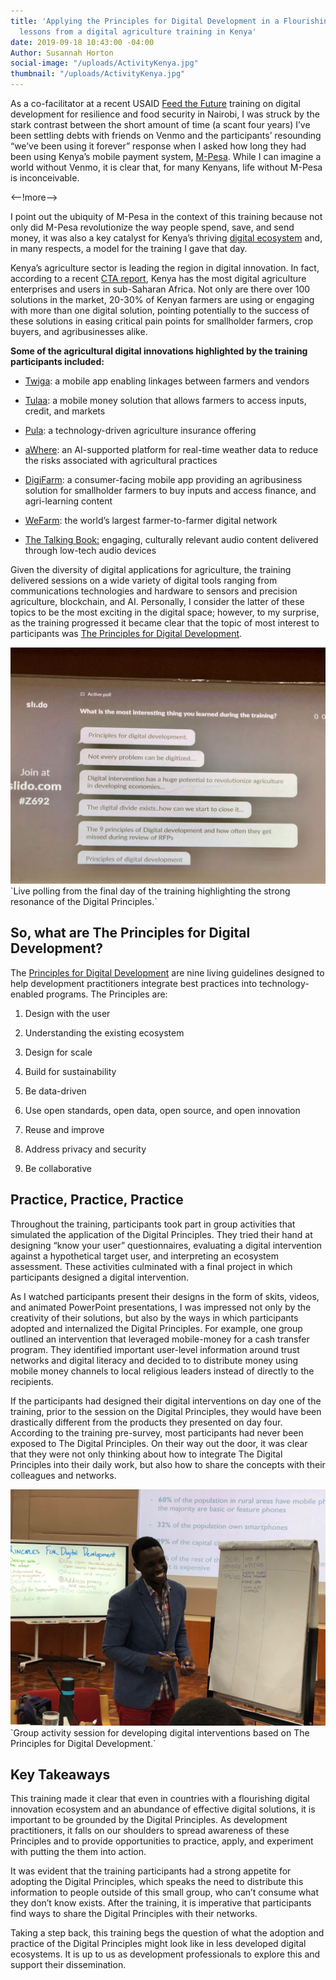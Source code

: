 ```yaml
---
title: 'Applying the Principles for Digital Development in a Flourishing Digital Ecosystem:
  lessons from a digital agriculture training in Kenya'
date: 2019-09-18 10:43:00 -04:00
Author: Susannah Horton
social-image: "/uploads/ActivityKenya.jpg"
thumbnail: "/uploads/ActivityKenya.jpg"
---
```


As a co-facilitator at a recent USAID [Feed the Future](https://www.usaid.gov/what-we-do/agriculture-and-food-security/increasing-food-security-through-feed-future) training on digital development for resilience and food security in Nairobi, I was struck by the stark contrast between the short amount of time (a scant four years) I’ve been settling debts with friends on Venmo and the participants’ resounding “we’ve been using it forever” response when I asked how long they had been using Kenya’s mobile payment system, [M-Pesa](https://digital.hbs.edu/platform-rctom/submission/m-pesa-transforming-kenya-with-mobile-money/). While I can imagine a world without Venmo, it is clear that, for many Kenyans, life without M-Pesa is inconceivable.

<--!more-->

I point out the ubiquity of M-Pesa in the context of this training because not only did M-Pesa revolutionize the way people spend, save, and send money, it was also a key catalyst for Kenya’s thriving [digital ecosystem](https://www.gsma.com/mobilefordevelopment/resources/improving-financial-inclusion-through-data-for-smallholder-farmers-in-kenya/) and, in many respects, a model for the training I gave that day.

Kenya’s agriculture sector is leading the region in digital innovation. In fact, according to a recent [CTA report](https://www.raflearning.org/post/ctas-digitalisation-african-agriculture-report), Kenya has the most digital agriculture enterprises and users in sub-Saharan Africa. Not only are there over 100 solutions in the market, 20-30% of Kenyan farmers are using or engaging with more than one digital solution, pointing potentially to the success of these solutions in easing critical pain points for smallholder farmers, crop buyers, and agribusinesses alike.

**Some of the agricultural digital innovations highlighted by the training participants included:**

* [Twiga](https://twiga.ke/): a mobile app enabling linkages between farmers and vendors

* [Tulaa](https://disrupt-africa.com/2018/08/meet-recently-funded-kenyan-agri-tech-startup-tulaa/): a mobile money solution that allows farmers to access inputs, credit, and markets

* [Pula](https://www.pula-advisors.com/): a technology-driven agriculture insurance offering

* [aWhere](http://www.awhere.com/): an AI-supported platform for real-time weather data to reduce the risks associated with agricultural practices

* [DigiFarm](https://www.mezzanineware.com/digifarm): a consumer-facing mobile app providing an agribusiness solution for smallholder farmers to buy inputs and access finance, and agri-learning content

* [WeFarm](https://wefarm.co/): the world’s largest farmer-to-farmer digital network

* [The Talking Book:](https://www.amplio.org/amplio-solution/) engaging, culturally relevant audio content delivered through low-tech audio devices

Given the diversity of digital applications for agriculture, the training delivered sessions on a wide variety of digital tools ranging from communications technologies and hardware to sensors and precision agriculture, blockchain, and AI. Personally, I consider the latter of these topics to be the most exciting in the digital space; however, to my surprise, as the training progressed it became clear that the topic of most interest to participants was [The Principles for Digital Development](https://digitalprinciples.org/).

![APoll.jpg](/uploads/APoll.jpg)\`Live polling from the final day of the training highlighting the strong resonance of the Digital Principles.\`

## So, what are The Principles for Digital Development?

The [Principles for Digital Development](https://digitalprinciples.org/) are nine living guidelines designed to help development practitioners integrate best practices into technology-enabled programs. The Principles are:

1. Design with the user

2. Understanding the existing ecosystem

3. Design for scale

4. Build for sustainability

5. Be data-driven

6. Use open standards, open data, open source, and open innovation

7. Reuse and improve

8. Address privacy and security

9. Be collaborative

## Practice, Practice, Practice

Throughout the training, participants took part in group activities that simulated the application of the Digital Principles. They tried their hand at designing “know your user” questionnaires, evaluating a digital intervention against a hypothetical target user, and interpreting an ecosystem assessment. These activities culminated with a final project in which participants designed a digital intervention.

As I watched participants present their designs in the form of skits, videos, and animated PowerPoint presentations, I was impressed not only by the creativity of their solutions, but also by the ways in which participants adopted and internalized the Digital Principles. For example, one group outlined an intervention that leveraged mobile-money for a cash transfer program. They identified important user-level information around trust networks and digital literacy and decided to to distribute money using mobile money channels to local religious leaders instead of directly to the recipients.

If the participants had designed their digital interventions on day one of the training, prior to the session on the Digital Principles, they would have been drastically different from the products they presented on day four. According to the training pre-survey, most participants had never been exposed to The Digital Principles. On their way out the door, it was clear that they were not only thinking about how to integrate The Digital Principles into their daily work, but also how to share the concepts with their colleagues and networks.

![ActivityKenya.jpg](/uploads/ActivityKenya.jpg)\`Group activity session for developing digital interventions based on The Principles for Digital Development.\`

## Key Takeaways

This training made it clear that even in countries with a flourishing digital innovation ecosystem and an abundance of effective digital solutions, it is important to be grounded by the Digital Principles. As development practitioners, it falls on our shoulders to spread awareness of these Principles and to provide opportunities to practice, apply, and experiment with putting the them into action.

It was evident that the training participants had a strong appetite for adopting the Digital Principles, which speaks the need to distribute this information to people outside of this small group, who can’t consume what they don’t know exists. After the training, it is imperative that participants find ways to share the Digital Principles with their networks.

Taking a step back, this training begs the question of what the adoption and practice of the Digital Principles might look like in less developed digital ecosystems. It is up to us as development professionals to explore this and support their dissemination.
